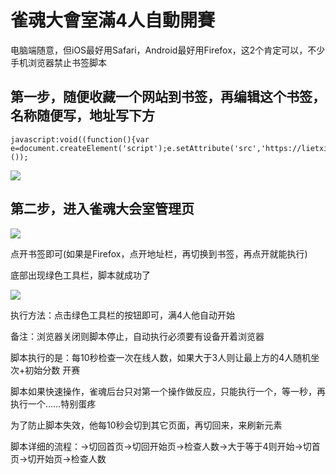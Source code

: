 # 雀魂大會室滿4人自動開賽

电脑端随意，但iOS最好用Safari，Android最好用Firefox，这2个肯定可以，不少手机浏览器禁止书签脚本

## 第一步，随便收藏一个网站到书签，再编辑这个书签，名称随便写，地址写下方

    javascript:void((function(){var e=document.createElement('script');e.setAttribute('src','https://lietxia.github.io/res/loop.js');document.body.appendChild(e);})());

![](res/p1.png)

## 第二步，进入雀魂大会室管理页

![](res/p2.png)

点开书签即可(如果是Firefox，点开地址栏，再切换到书签，再点开就能执行)

底部出现绿色工具栏，脚本就成功了

![](res/p3.png)

执行方法：点击绿色工具栏的按钮即可，满4人他自动开始

备注：浏览器关闭则脚本停止，自动执行必须要有设备开着浏览器  

脚本执行的是：每10秒检查一次在线人数，如果大于3人则让最上方的4人随机坐次+初始分数 开赛

脚本如果快速操作，雀魂后台只对第一个操作做反应，只能执行一个，等一秒，再执行一个……特别蛋疼  

为了防止脚本失效，他每10秒会切到其它页面，再切回来，来刷新元素

脚本详细的流程：→切回首页→切回开始页→检查人数→大于等于4则开始→切首页→切开始页→检查人数
